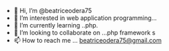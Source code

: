 - 👋 Hi, I’m @beatriceodera75
- 👀 I’m interested in web application programming...
- 🌱 I’m currently learning ..php.
- 💞️ I’m looking to collaborate on ...php framework s
- 📫 How to reach me ... beatriceodera75@gmail.com
